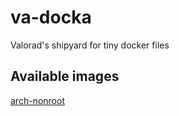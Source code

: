 # va-docka
Valorad's shipyard for tiny docker files

## Available images
[arch-nonroot](https://github.com/valorad/va-docka/blob/master/arch-nonroot)
